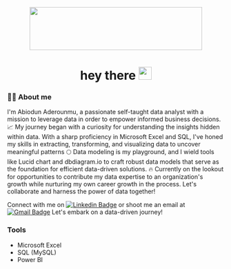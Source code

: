 <div id="header" align="center">
  <img src="https://miro.medium.com/v2/resize:fit:1100/format:webp/1*vQP6LipOaFj7VudT1Cq0mw.jpeg" width="400" height="100"/>
<h1>
  hey there
  <img src="https://media.giphy.com/media/hvRJCLFzcasrR4ia7z/giphy.gif" width="30px"/>
</h1> 
  
</div>

### 👨‍💻 About me 
I'm Abiodun Aderounmu, a passionate self-taught data analyst with a mission to leverage data in order to empower informed business decisions. 📈
My journey began with a curiosity for understanding the insights hidden within data. With a sharp proficiency in Microsoft Excel and SQL, I've honed my skills in extracting, transforming, and visualizing data to uncover meaningful patterns 🌕
Data modeling is my playground, and I wield tools like Lucid chart and dbdiagram.io to craft robust data models that serve as the foundation for efficient data-driven solutions.
🔥 Currently on the lookout for opportunities to contribute my data expertise to an organization's growth while nurturing my own career growth in the process. Let's collaborate and harness the power of data together!

Connect with me on [![Linkedin Badge](https://img.shields.io/badge/-Linkedln-blue?style=flat&logo=Linkedin&logoColor=white)](https://www.linkedin.com/in/abiodun-aderounmu-749627194) or shoot me an email at  [![Gmail Badge](https://img.shields.io/badge/-Gmail-red?style=flat&logo=Gmail&logoColor=white)](aderounmuabrax@gmail.com)  Let's embark on a data-driven journey!


### Tools 
- Microsoft Excel 
- SQL (MySQL) 
- Power BI 


<!--
**AbraxAnalyst/AbraxAnalyst** is a ✨ _special_ ✨ repository because its `README.md` (this file) appears on your GitHub profile.

Here are some ideas to get you started:

- 🔭 I’m currently working on ...
- 🌱 I’m currently learning ...
- 👯 I’m looking to collaborate on ...
- 🤔 I’m looking for help with ...
- 💬 Ask me about ...
- 📫 How to reach me: ...
- 😄 Pronouns: ...
- ⚡ Fun fact: ...
-->
